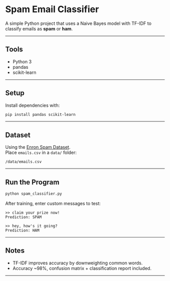 # Spam Email Classifier

A simple Python project that uses a Naive Bayes model with TF-IDF to classify emails as **spam** or **ham**.

---

## Tools
- Python 3
- pandas
- scikit-learn

---

## Setup

Install dependencies with:

```bash
pip install pandas scikit-learn
```

---

## Dataset

Using the [Enron Spam Dataset](https://github.com/MWiechmann/enron_spam_data).  
Place `emails.csv` in a `data/` folder:

```
/data/emails.csv
```

---

## Run the Program

```bash
python spam_classifier.py
```

After training, enter custom messages to test:
```
>> claim your prize now!
Prediction: SPAM

>> hey, how's it going?
Prediction: HAM
```

---

## Notes

- TF-IDF improves accuracy by downweighting common words.
- Accuracy ~98%, confusion matrix + classification report included.

---
